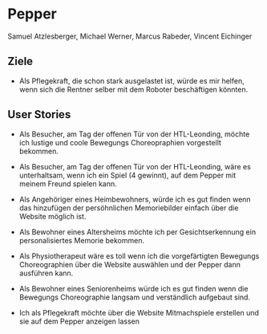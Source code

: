 # Pepper
Samuel Atzlesberger, Michael Werner, Marcus Rabeder, Vincent Eichinger

## Ziele 
- Als Pflegekraft, die schon stark ausgelastet ist, würde es mir helfen, wenn sich die Rentner selber mit dem Roboter beschäftigen könnten.

## User Stories

- Als Besucher, am Tag der offenen Tür von der HTL-Leonding, möchte ich lustige und coole Bewegungs Choreopraphien vorgestellt bekommen.

- Als Besucher, am Tag der offenen Tür von der HTL-Leonding, wäre es unterhaltsam, wenn ich ein Spiel (4 gewinnt), auf dem Pepper mit meinem Freund spielen kann.

- Als Angehöriger eines Heimbewohners, würde ich es gut finden wenn das hinzufügen der persöhnlichen Memoriebilder einfach über die Website möglich ist.

- Als Bewohner eines Altersheims möchte ich per Gesichtserkennung ein personalisiertes Memorie bekommen.

- Als Physiotherapeut wäre es toll wenn ich die vorgefärtigten Bewegungs Choreographien über die Website auswählen und der Pepper dann ausführen kann.

- Als Bewohner eines Seniorenheims würde ich es gut finden wenn die Bewegungs Choreographie langsam und verständlich aufgebaut sind.

- Ich als Pflegekraft möchte über die Website Mitmachspiele erstellen und sie auf dem Pepper anzeigen lassen








  
